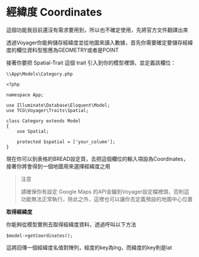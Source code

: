 # 經緯度 Coordinates

這個功能我目前還沒有需求要用到，所以也不確定使用，先將官方文件翻譯出來

透過Voyager你能夠儲存經緯度並從地圖來讀入數據，首先你需要確定要儲存經緯度的欄位資料型態應為GEOMETRY或者是POINT

接著你要把 Spatial-Trait 這個 trait 引入到你的模型裡頭，並定義該欄位：

```
\\App\Models\Category.php

<?php

namespace App;

use Illuminate\Database\Eloquent\Model;
use TCG\Voyager\Traits\Spatial;

class Category extends Model
{
    use Spatial;

    protected $spatial = ['your_column'];
}
```

現在你可以到表格的BREAD設定頁，去把這個欄位的輸入項設為Coordinates，接著你將會得到一個地圖用來選擇經緯度之用

> 注意
>
> 請確保你有設定 Google Maps 的API金鑰到Voyager設定檔裡頭，否則這功能無法正常執行，除此之外，這裡也可以讓你去定義預設的地圖中心位置

**取得經緯度**

你能夠從模型實例去取得經緯度資料，透過呼叫以下方法

`$model->getCoordinates();`

這將回傳一個經緯度名值對陣列，經度的key為lng，而緯度的key則是lat

